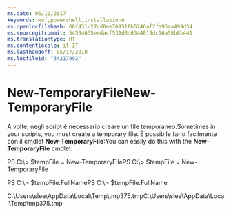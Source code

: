 ```yaml
---
ms.date: 06/12/2017
keywords: wmf,powershell,installazione
ms.openlocfilehash: 08f431c27cd0ee769518b5246af2fa95aa499d54
ms.sourcegitcommit: 54534635eedacf531d8d6344019dc16a50b8b441
ms.translationtype: HT
ms.contentlocale: it-IT
ms.lasthandoff: 05/17/2018
ms.locfileid: "34217992"
---
```

# <a name="new-temporaryfile"></a><span data-ttu-id="6b412-102">New-TemporaryFile</span><span class="sxs-lookup"><span data-stu-id="6b412-102">New-TemporaryFile</span></span>
<span data-ttu-id="6b412-103">A volte, negli script è necessario creare un file temporaneo.</span><span class="sxs-lookup"><span data-stu-id="6b412-103">Sometimes in your scripts, you must create a temporary file.</span></span> <span data-ttu-id="6b412-104">È possibile farlo facilmente con il cmdlet **New-TemporaryFile**:</span><span class="sxs-lookup"><span data-stu-id="6b412-104">You can easily do this with the **New-TemporaryFile** cmdlet:</span></span>

<span data-ttu-id="6b412-105">PS C:\\&gt; $tempFile = New-TemporaryFile</span><span class="sxs-lookup"><span data-stu-id="6b412-105">PS C:\\&gt; $tempFile = New-TemporaryFile</span></span>

<span data-ttu-id="6b412-106">PS C:\\&gt; $tempFile.FullName</span><span class="sxs-lookup"><span data-stu-id="6b412-106">PS C:\\&gt; $tempFile.FullName</span></span>

<span data-ttu-id="6b412-107">C:\\Users\\slee\\AppData\\Local\\Temp\\tmp375.tmp</span><span class="sxs-lookup"><span data-stu-id="6b412-107">C:\\Users\\slee\\AppData\\Local\\Temp\\tmp375.tmp</span></span>
